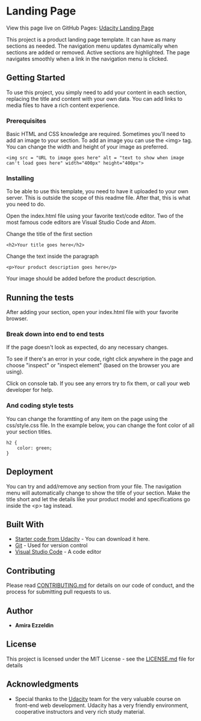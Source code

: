 # Landing Page

View this page live on GitHub Pages: 
[Udacity Landing Page](https://dev-amira-ezz.github.io/Udacity-landing-page/)

This project is a product landing page template. It can have as many sections as needed. The navigation menu updates dynamically when sections are added or removed. Active sections are highlighted. The page navigates smoothly when a link in the navigation menu is clicked.

## Getting Started

To use this project, you simply need to add your content in each section, replacing the title and content with your own data. You can add links to media files to have a rich content experience.

### Prerequisites

Basic HTML and CSS knowledge are required. Sometimes you'll need to add an image to your section. To add an image you can use the \<img> tag. You can change the width and height of your image as preferred.

```
<img src = "URL to image goes here" alt = "text to show when image can't load goes here" width="400px" height="400px">
```


### Installing

To be able to use this template, you need to have it uploaded to your own server. This is outside the scope of this readme file. After that, this is what you need to do.

Open the index.html file using your favorite text/code editor. Two of the most famous code editors are Visual Studio Code and Atom.

Change the title of the first section

```
<h2>Your title goes here</h2>
```

Change the text inside the paragraph

```
<p>Your product description goes here</p>
```

Your image should be added before the product description.

## Running the tests

After adding your section, open your index.html file with your favorite browser. 

### Break down into end to end tests

If the page doesn't look as expected, do any necessary changes. 

To see if there's an error in your code, right click anywhere in the page and choose "inspect" or "inspect element" (based on the browser you are using). 

Click on console tab. If you see any errors try to fix them, or call your web developer for help.


### And coding style tests

You can change the foramtting of any item on the page using the css/style.css file. In the example below, you can change the font color of all your section titles.

```
h2 {
    color: green;
}
```

## Deployment

You can try and add/remove any section from your file. The navigation menu will automatically change to show the title of your section. Make the title short and let the details like your product model and specifications go inside the \<p> tag instead.

## Built With

* [Starter code from Udacity](https://github.com/udacity/fend/tree/refresh-2019/projects/landing-page) - You can download it here.
* [Git](https://git-scm.com/) - Used for version control
* [Visual Studio Code](https://code.visualstudio.com/) - A code editor

## Contributing

Please read [CONTRIBUTING.md](CONTRIBUTING.md) for details on our code of conduct, and the process for submitting pull requests to us.
## Author

* **Amira Ezzeldin** 

## License

This project is licensed under the MIT License - see the [LICENSE.md](LICENSE.md) file for details

## Acknowledgments

* Special thanks to the [Udacity](https://www.udacity.com/) team for the very valuable course on front-end web development. Udacity has a very friendly environment, cooperative instructors and very rich study material.
